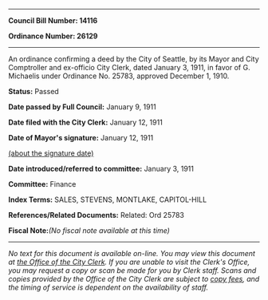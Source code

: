

********

**Council Bill Number: 14116**
   
**Ordinance Number: 26129**
********

 An ordinance confirming a deed by the City of Seattle, by its Mayor and City Comptroller and ex-officio City Clerk, dated January 3, 1911, in favor of G. Michaelis under Ordinance No. 25783, approved December 1, 1910.

**Status:** Passed
   
**Date passed by Full Council:** January 9, 1911
   
**Date filed with the City Clerk:** January 12, 1911
   
**Date of Mayor's signature:** January 12, 1911
   
[(about the signature date)](/~public/approvaldate.htm)
   
   
   
**Date introduced/referred to committee:** January 3, 1911
   
**Committee:** Finance
   
   
**Index Terms:** SALES, STEVENS, MONTLAKE, CAPITOL-HILL

**References/Related Documents:** Related: Ord 25783

**Fiscal Note:**_(No fiscal note available at this time)_
********

_No text for this document is available on-line. You may view this document at [the Office of the City Clerk](http://www.seattle.gov/leg/clerk/contactUs.htm). If you are unable to visit the Clerk's Office, you may request a copy or scan be made for you by Clerk staff. Scans and copies provided by the Office of the City Clerk are subject to [copy fees](http://clerk.seattle.gov/~public/clerkfees.htm), and the timing of service is dependent on the availability of staff._

